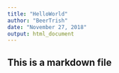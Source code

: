 ```yaml
---
title: "HelloWorld"
author: "BeerTrish"
date: "November 27, 2018"
output: html_document
---
```

## This is a markdown file